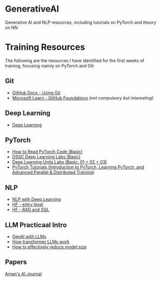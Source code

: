 # GenerativeAI
Generative AI and NLP resources, including tutorials on PyTorch and theory on NN


# Training Resources

The following are the resources I have identified for the first weeks of training, focusing mainly on PyTorch and Git:

## Git
- [GitHub Docs - Using Git](https://docs.github.com/en/get-started/using-git)
- [Microsoft Learn - GitHub Foundations](https://learn.microsoft.com/en-us/training/paths/github-foundations/) *(not compulsory but interesting)*

## Deep Learning 
- [Deep Learning](https://atcold.github.io/NYU-DLSP21/)

## PyTorch
- [How to Read PyTorch Code (Basic)](https://github.com/davidbau/how-to-read-pytorch)
- [DSSC Deep Learning Labs (Basic)](https://github.com/marcozullich/DSSC_DL_2021/tree/main/labs)
- [Deep Learning Units Labs (Basic: 01 + 02 + 03)](https://github.com/emaballarin/deeplearning-units/tree/main/labs)
- [PyTorch Tutorials (Introduction to PyTorch, Learning PyTorch, and Advanced Parallel & Distributed Training)](https://pytorch.org/tutorials/beginner/basics/intro.html)

## NLP
- [NLP with Deep Learning](https://web.stanford.edu/class/cs224n/)
- [HF - entry level](https://huggingface.co/learn/nlp-course/chapter1/1)
- [HF - RAG and SQL](https://huggingface.co/learn/cookbook/index)

## LLM Practicaal Intro
- [GenAI with LLMs](https://www.deeplearning.ai/courses/generative-ai-with-llms/)
- [How transformer LLMs work](https://www.deeplearning.ai/short-courses/how-transformer-llms-work/)
- [How to effectively reduce model size](https://www.deeplearning.ai/short-courses/quantization-in-depth/)

## Papers
[Aman's AI Journal](https://aman.ai/primers/ai/top-30-papers/)




